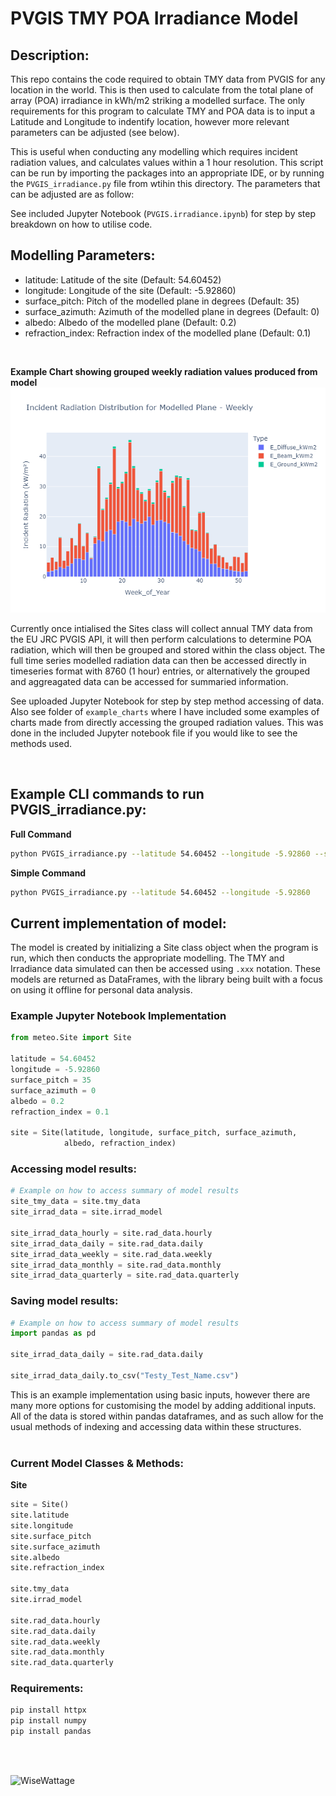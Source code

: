 # PVGIS TMY POA Irradiance Model
## Description:
This repo contains the code required to obtain TMY data from PVGIS for any location in the world. This is then used to calculate from the total plane of array (POA) irradiance in kWh/m2 striking a modelled surface. The only requirements for this program to calculate TMY and POA data is to input a Latitude and Longitude to indentify location, however more relevant parameters can be adjusted (see below).

This is useful when conducting any modelling which requires incident radiation values, and calculates values within a 1 hour resolution. This script can be run by importing the packages into an appropriate IDE, or by running the `PVGIS_irradiance.py` file from wtihin this directory. The parameters that can be adjusted are as follow:

See included Jupyter Notebook (`PVGIS.irradiance.ipynb`) for step by step breakdown on how to utilise code.


## **Modelling Parameters:**
- latitude: Latitude of the site (Default: 54.60452)
- longitude: Longitude of the site (Default: -5.92860)
- surface_pitch: Pitch of the modelled plane in degrees (Default: 35)
- surface_azimuth: Azimuth of the modelled plane in degrees (Default: 0)
- albedo: Albedo of the modelled plane (Default: 0.2)
- refraction_index: Refraction index of the modelled plane (Default: 0.1)

<br>

**Example Chart showing grouped weekly radiation values produced from model**
![alt text](<example_charts/weekly_bar_grouped_radiation.png>)

Currently once intialised the Sites class will collect annual TMY data from the EU JRC PVGIS API, it will then perform calculations to determine POA radiation, which will then be grouped and stored within the class object. The full time series modelled radiation data can then be accessed directly in timeseries format with 8760 (1 hour) entries, or alternatively the grouped and aggreagated data can be accessed for summaried information.

See uploaded Jupyter Notebook for step by step method accessing of data. Also see folder of `example_charts` where I have included some examples of charts made from directly accessing the grouped radiation values. This was done in the included Jupyter notebook file if you would like to see the methods used.

<br>

## **Example CLI commands to run PVGIS_irradiance.py:**

**Full Command**
```bash
python PVGIS_irradiance.py --latitude 54.60452 --longitude -5.92860 --surface_pitch 35 --surface_azimuth 0 --albedo 0.2 --refraction_index 0.1
```
**Simple Command**
```bash
python PVGIS_irradiance.py --latitude 54.60452 --longitude -5.92860
```

## **Current implementation of model:**

The model is created by initializing a Site class object when the program is run, which then conducts the appropriate modelling. The TMY and Irradiance data simulated can then be accessed using `.xxx` notation. These models are returned as DataFrames, with the library being built with a focus on using it offline for personal data analysis.
<br>


### **Example Jupyter Notebook Implementation**
```python
from meteo.Site import Site

latitude = 54.60452
longitude = -5.92860
surface_pitch = 35
surface_azimuth = 0
albedo = 0.2
refraction_index = 0.1

site = Site(latitude, longitude, surface_pitch, surface_azimuth, 
            albedo, refraction_index)
```

### **Accessing model results:**
```python
# Example on how to access summary of model results
site_tmy_data = site.tmy_data
site_irrad_data = site.irrad_model

site_irrad_data_hourly = site.rad_data.hourly
site_irrad_data_daily = site.rad_data.daily
site_irrad_data_weekly = site.rad_data.weekly
site_irrad_data_monthly = site.rad_data.monthly
site_irrad_data_quarterly = site.rad_data.quarterly
```

### **Saving model results:**
```python
# Example on how to access summary of model results
import pandas as pd

site_irrad_data_daily = site.rad_data.daily

site_irrad_data_daily.to_csv("Testy_Test_Name.csv")
```

This is an example implementation using basic inputs, however there are many more options for customising the model by adding additional inputs. All of the data is stored within pandas dataframes, and as such allow for the usual methods of indexing and accessing data within these structures.
<br><br>

### **Current Model Classes & Methods:**

**Site**
```python
site = Site()
site.latitude
site.longitude
site.surface_pitch
site.surface_azimuth
site.albedo
site.refraction_index

site.tmy_data
site.irrad_model

site.rad_data.hourly
site.rad_data.daily
site.rad_data.weekly
site.rad_data.monthly
site.rad_data.quarterly
```

### **Requirements:**

```python
pip install httpx
pip install numpy
pip install pandas
```

<br><br>

![WiseWattage](https://i.imgur.com/Y7oMz2Y.png)